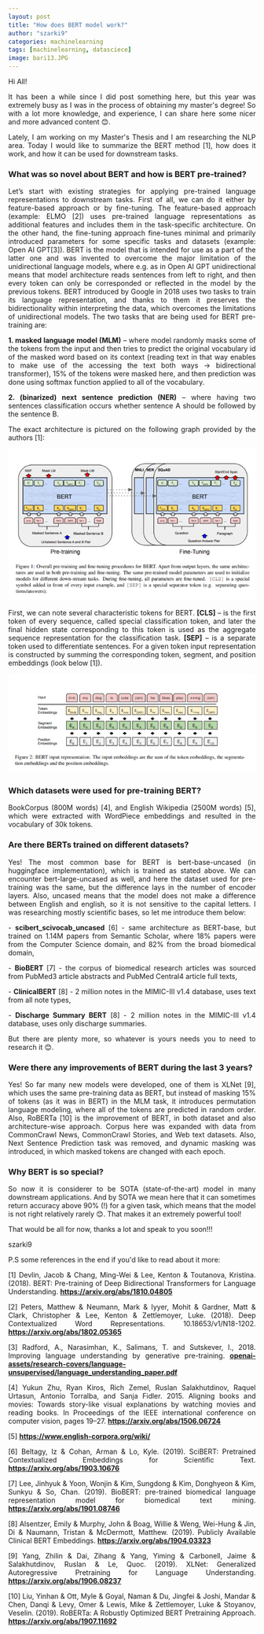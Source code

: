 ```yaml
---
layout: post
title: "How does BERT model work?"
author: "szarki9"
categories: machinelearning
tags: [machinelearning, datasciece]
image: bari13.JPG
---
```

<p align = "justify">
Hi All! </p>

<p align = "justify">
It has been a while since I did post something here, but this year was extremely busy as I was in the process of obtaining my master's degree! So with a lot more knowledge, and experience, I can share here some nicer and more advanced content 😊.</p>

<p align = "justify">
Lately, I am working on my Master's Thesis and I am researching the NLP area. Today I would like to summarize the BERT method [1], how does it work, and how it can be used for downstream tasks.</p>


### What was so novel about BERT and how is BERT pre-trained?

<p align = "justify">
Let’s start with existing strategies for applying pre-trained language representations to downstream tasks. First of all, we can do it either by feature-based approach or by fine-tuning. The feature-based approach (example: ELMO [2]) uses pre-trained language representations as additional features and includes them in the task-specific architecture. On the other hand, the fine-tuning approach fine-tunes minimal and primarily introduced parameters for some specific tasks and datasets (example: Open AI GPT[3]). BERT is the model that is intended for use as a part of the latter one and was invented to overcome the major limitation of the unidirectional language models, where e.g. as in Open AI GPT unidirectional means that model architecture reads sentences from left to right, and then every token can only be corresponded or reflected in the model by the previous tokens. BERT introduced by Google in 2018 uses two tasks to train its language representation, and thanks to them it preserves the bidirectionality within interpreting the data, which overcomes the limitations of unidirectional models. The two tasks that are being used for BERT pre-training are: </p>
<p align = "justify">
<b>1. masked language model (MLM)</b> – where model randomly masks some of the tokens from the input and then tries to predict the original vocabulary id of the masked word based on its context (reading text in that way enables to make use of the accessing the text both ways -> bidirectional transformer), 15% of the tokens were masked here, and then prediction was done using softmax function applied to all of the vocabulary.  </p>
<p align = "justify">
<b>2. (binarized) next sentence prediction (NER)</b> – where having two sentences classification occurs whether sentence A should be followed by the sentence B.  </p>
<p align = "justify">
The exact architecture is pictured on the following graph provided by the authors [1]: </p>

![image1](/assets/img/BERT-paper1.PNG)

<p align = "justify">
First, we can note several characteristic tokens for BERT. 
<b>[CLS]</b> – is the first token of every sequence, called special classification token, and later the final hidden state corresponding to this token is used as the aggregate sequence representation for the classification task. 
<b>[SEP]</b> – is a separate token used to differentiate sentences. For a given token input representation is constructed by summing the corresponding token, segment, and position embeddings (look below [1]).</p>

![image2](/assets/img/BERT-paper2.PNG)

### Which datasets were used for pre-training BERT?

<p align = "justify">
BookCorpus (800M words) [4], and English Wikipedia (2500M words) [5], which were extracted with WordPiece embeddings and resulted in the vocabulary of 30k tokens.</p>

### Are there BERTs trained on different datasets?
<p align = "justify">
Yes! The most common base for BERT is bert-base-uncased (in huggingface implementation), which is trained as stated above. We can encounter bert-large-uncased as well, and here the dataset used for pre-training was the same, but the difference lays in the number of encoder layers. Also, uncased means that the model does not make a difference between English and english, so it is not sensitive to the capital letters. I was researching mostly scientific bases, so let me introduce them below:  </p>
<p align = "justify">
- <b>scibert_scivocab_uncased</b> [6] - same architecture as BERT-base, but trained on 1.14M papers from Semantic Scholar, where 18% papers were from the Computer Science domain, and 82% from the broad biomedical domain, </p>
<p align = "justify">
- <b>BioBERT</b> [7] - the corpus of biomedical research articles was sourced from PubMed3 article abstracts and PubMed Central4 article full texts, </p>
<p align = "justify">
- <b> ClinicalBERT</b> [8] - 2 million notes in the MIMIC-III v1.4 database, uses text from all note types, </p>
<p align = "justify">  
- <b>Discharge Summary BERT</b> [8] - 2 million notes in the MIMIC-III v1.4 database, uses only discharge summaries. </p>
<p align = "justify">
But there are plenty more, so whatever is yours needs you to need to research it 😊. </p>

### Were there any improvements of BERT during the last 3 years?
<p align = "justify">
Yes! So far many new models were developed, one of them is XLNet [9], which uses the same pre-training data as BERT, but instead of masking 15% of tokens (as it was in BERT) in the MLM task, it introduces permutation language modeling, where all of the tokens are predicted in random order. Also, RoBERTa [10] is the improvement of BERT, in both dataset and also architecture-wise approach. Corpus here was expanded with data from CommonCrawl News, CommonCrawl Stories, and Web text datasets. Also, Next Sentence Prediction task was removed, and dynamic masking was introduced, in which masked tokens are changed with each epoch. </p>

### Why BERT is so special?
<p align = "justify"> So now it is considerer to be SOTA (state-of-the-art) model in many downstream applications. And by SOTA we mean here that it can sometimes return accuracy above 90% (!) for a given task, which means that the model is not right relatively rarely 😊. That makes it an extremely powerful tool! </p>

That would be all for now, thanks a lot and speak to you soon!!!


szarki9

<p align = "justify">
P.S some references in the end if you'd like to read about it more:  </p>
<p align = "justify">
[1] Devlin, Jacob & Chang, Ming-Wei & Lee, Kenton & Toutanova, Kristina. (2018). BERT: Pre-training of Deep Bidirectional Transformers for Language Understanding. <b><a href = "https://arxiv.org/abs/1810.04805"> https://arxiv.org/abs/1810.04805 </a></b></p>
<p align = "justify">
[2] Peters, Matthew & Neumann, Mark & Iyyer, Mohit & Gardner, Matt & Clark, Christopher & Lee, Kenton & Zettlemoyer, Luke. (2018). Deep Contextualized Word Representations. 10.18653/v1/N18-1202. <b><a href = "https://arxiv.org/abs/1802.05365">https://arxiv.org/abs/1802.05365</a></b> </p>
<p align = "justify">
[3] Radford, A., Narasimhan, K., Salimans, T. and Sutskever, I., 2018. Improving language understanding by generative pre-training. <b><a href = "https://s3-us-west-2.amazonaws.com/openai-assets/research-covers/language-unsupervised/language_understanding_paper.pdf"> openai-assets/research-covers/language-unsupervised/language_understanding_paper.pdf</a></b> </p>
<p align = "justify">
[4] Yukun Zhu, Ryan Kiros, Rich Zemel, Ruslan Salakhutdinov, Raquel Urtasun, Antonio Torralba, and Sanja Fidler. 2015. Aligning books and movies: Towards story-like visual explanations by watching movies and reading books. In Proceedings of the IEEE international conference on computer vision, pages 19–27. <b> <a href = "https://arxiv.org/abs/1506.06724"> https://arxiv.org/abs/1506.06724 </a></b>  </p>
<p align = "justify">
[5] <b><a href = "https://www.english-corpora.org/wiki/"> https://www.english-corpora.org/wiki/ </a></b></p>
<p align = "justify">
[6] Beltagy, Iz & Cohan, Arman & Lo, Kyle. (2019). SciBERT: Pretrained Contextualized Embeddings for Scientific Text. <b><a href = "https://arxiv.org/abs/1903.10676"> https://arxiv.org/abs/1903.10676 </a></b></p>
<p align = "justify">
[7] Lee, Jinhyuk & Yoon, Wonjin & Kim, Sungdong & Kim, Donghyeon & Kim, Sunkyu & So, Chan. (2019). BioBERT: pre-trained biomedical language representation model for biomedical text mining. <b> <a href = "https://arxiv.org/abs/1901.08746"> https://arxiv.org/abs/1901.08746 </a></b>
</p>
<p align = "justify">
[8] Alsentzer, Emily & Murphy, John & Boag, Willie & Weng, Wei-Hung & Jin, Di & Naumann, Tristan & McDermott, Matthew. (2019). Publicly Available Clinical BERT Embeddings. <b> <a href = "https://arxiv.org/abs/1904.03323"> https://arxiv.org/abs/1904.03323 </a></b>
</p>
<p align = "justify">
[9] Yang, Zhilin & Dai, Zihang & Yang, Yiming & Carbonell, Jaime & Salakhutdinov, Ruslan & Le, Quoc. (2019). XLNet: Generalized Autoregressive Pretraining for Language Understanding. <b> <a href = "https://arxiv.org/abs/1906.08237"> https://arxiv.org/abs/1906.08237 </a></b>
</p>
<p align = "justify">
[10] Liu, Yinhan & Ott, Myle & Goyal, Naman & Du, Jingfei & Joshi, Mandar & Chen, Danqi & Levy, Omer & Lewis, Mike & Zettlemoyer, Luke & Stoyanov, Veselin. (2019). RoBERTa: A Robustly Optimized BERT Pretraining Approach. <b><a href = "https://arxiv.org/abs/1907.11692"> https://arxiv.org/abs/1907.11692 </a></b>
</p>
